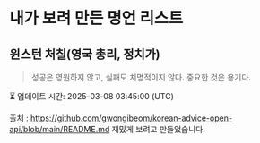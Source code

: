 # 내가 보려 만든 명언 리스트

##  윈스턴 처칠(영국 총리, 정치가)
> 성공은 영원하지 않고, 실패도 치명적이지 않다. 중요한 것은 용기다.


⏳ 업데이트 시간: 2025-03-08 03:45:00 (UTC)

출처 : https://github.com/gwongibeom/korean-advice-open-api/blob/main/README.md
재밌게 보려고 만들었습니다.
